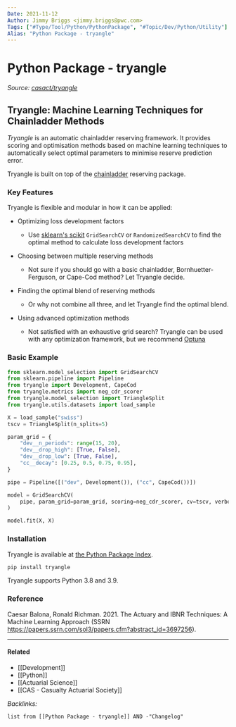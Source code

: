 ```yaml
---
Date: 2021-11-12
Author: Jimmy Briggs <jimmy.briggs@pwc.com>
Tags: ["#Type/Tool/Python/PythonPackage", "#Topic/Dev/Python/Utility"]
Alias: "Python Package - tryangle"
---
```


# Python Package - tryangle

*Source: [casact/tryangle](https://github.com/casact/tryangle)*

## Tryangle: Machine Learning Techniques for Chainladder Methods

*Tryangle* is an automatic chainladder reserving framework. It provides scoring and optimisation methods based
on machine learning techniques to automatically select optimal parameters to minimise reserve prediction error.

Tryangle is built on top of the [chainladder](https://chainladder-python.readthedocs.io/en/latest/index.html) reserving package.

### Key Features


Tryangle is flexible and modular in how it can be applied:

- Optimizing loss development factors

  - Use [sklearn's scikit](https://scikit-learn.org/) `GridSearchCV` or `RandomizedSearchCV` to
    find the optimal method to calculate loss development factors

- Choosing between multiple reserving methods

  - Not sure if you should go with a basic chainladder, Bornhuetter-Ferguson, or Cape-Cod
    method? Let Tryangle decide.

- Finding the optimal blend of reserving methods

  - Or why not combine all three, and let Tryangle find the optimal blend.

- Using advanced optimization methods

  - Not satisfied with an exhaustive grid search? Tryangle can be used with
    any optimization framework, but we recommend [Optuna](https://optuna.org/)

### Basic Example

```python
from sklearn.model_selection import GridSearchCV
from sklearn.pipeline import Pipeline
from tryangle import Development, CapeCod
from tryangle.metrics import neg_cdr_scorer
from tryangle.model_selection import TriangleSplit
from tryangle.utils.datasets import load_sample

X = load_sample("swiss")
tscv = TriangleSplit(n_splits=5)

param_grid = {
	"dev__n_periods": range(15, 20),
    "dev__drop_high": [True, False],
    "dev__drop_low": [True, False],
    "cc__decay": [0.25, 0.5, 0.75, 0.95],
}

pipe = Pipeline([("dev", Development()), ("cc", CapeCod())])

model = GridSearchCV(
	pipe, param_grid=param_grid, scoring=neg_cdr_scorer, cv=tscv, verbose=1, n_jobs=-1
)

model.fit(X, X)
```

### Installation

Tryangle is available at [the Python Package Index](https://pypi.org/project/tryangle/).

```bash
pip install tryangle
```

Tryangle supports Python 3.8 and 3.9.

### Reference

Caesar Balona, Ronald Richman. 2021.
The Actuary and IBNR Techniques: A Machine Learning Approach (SSRN <https://papers.ssrn.com/sol3/papers.cfm?abstract_id=3697256>).

***

#### Related

- [[Development]]
- [[Python]]
- [[Actuarial Science]]
- [[CAS - Casualty Actuarial Society]]


*Backlinks:*

```dataview
list from [[Python Package - tryangle]] AND -"Changelog"
```